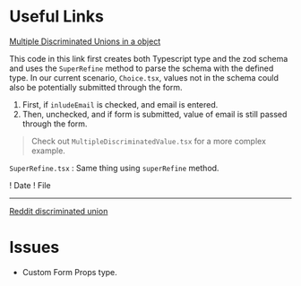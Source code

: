 # Useful Links

[Multiple Discriminated Unions in a object](https://github.com/colinhacks/zod/discussions/3259)

This code in this link first creates both Typescript type and the zod schema and uses the `SuperRefine` method to parse the schema with the defined type.
In our current scenario, `Choice.tsx`, values not in the schema could also be potentially submitted through the form.

1. First, if `inludeEmail` is checked, and email is entered.
2. Then, unchecked, and if form is submitted, value of email is still passed through the form.

> Check out `MultipleDiscriminatedValue.tsx` for a more complex example.

`SuperRefine.tsx`
: Same thing using `superRefine` method.

! Date
! File

---

[Reddit discriminated union](https://www.reddit.com/r/reactjs/comments/190ofb9/zod_make_a_field_as_optional_depending_on_the/?rdt=58830)

# Issues

- Custom Form Props type.
